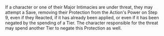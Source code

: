 If a character or one of their Major Intimacies are under threat, they may attempt a Save, removing their Protection from the Action's Power on Step 9, even if they Reacted, if it has already been applied, or even if it has been negated by the spending of a Tier. The character responsible for the threat may spend another Tier to negate this Protection as well.